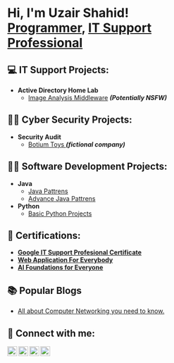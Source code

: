 <h1>Hi, I'm Uzair Shahid! <br/><a href="https://github.com/uzair1111">Programmer</a>, <a href="https://www.linkedin.com/in/uzair-shahid-307072186/">IT Support Professional</a></h1>

<h2>💻 IT Support Projects:</h2>

- <b>Active Directory Home Lab</b>
  - [Image Analysis Middleware](https://github.com/joshmadakor1/4chan-Image-Analysis-Middleware-C964) <b><i>(Potentially NSFW)</b></i>


<h2>🕵️‍♂️ Cyber Security Projects:</h2>

- <b>Security Audit</b>
  - [Botium Toys ](https://github.com/uzair1111/Botium-Toys-Security-audit.git) <b><i>(fictional company)</b></i>


<h2>👨‍💻 Software Development Projects:</h2>

- <b>Java </b>
  - [Java Pattrens](https://github.com/uzair1111/Java-patterns)
  - [Advance Java Pattrens](https://github.com/uzair1111/Advance_Java_Patterns) 
- <b>Python</b>
  - [Basic Python Projects](https://github.com/uzair1111/python)


<h2>📜 Certifications:</h2>

- <b>[Google IT Support Profesional Certificate](https://www.coursera.org/account/accomplishments/specialization/certificate/45FE7RLG7N8Q)</b>
- <b>[Web Application For Everybody](https://www.coursera.org/account/accomplishments/specialization/certificate/RZX9DZPACLJR)</b>
- <b>[AI Foundations for Everyone](https://www.coursera.org/account/accomplishments/specialization/certificate/XL6FJ9PMG2ZS)</b>

  


<h2>📚 Popular Blogs</h2>

- [All about Computer Networking you need to know.](https://medium.com/@auzair.shahid/all-about-computer-networking-you-need-to-know-76107d6a40c6)
  
<h2> 🤳 Connect with me:</h2>

[<img align="left" alt="UzairShahid | Medium" width="22px" src="https://cdn.jsdelivr.net/npm/simple-icons@v3/icons/medium.svg" />][medium]
[<img align="left" alt="UzairShahid | Twitter" width="22px" src="https://cdn.jsdelivr.net/npm/simple-icons@v3/icons/twitter.svg" />][twitter]
[<img align="left" alt="UzairShahid | LinkedIn" width="22px" src="https://cdn.jsdelivr.net/npm/simple-icons@v3/icons/linkedin.svg" />][linkedin]
[<img align="left" alt="UzairShahid | Facebook" width="22px" src="https://cdn.jsdelivr.net/npm/simple-icons@v3/icons/facebook.svg" />][facebook]

[twitter]: https://twitter.com/Uzair78523037
[medium]: https://medium.com/@auzair.shahid
[facebook]: https://www.facebook.com/uzair.shahid.3154284
[linkedin]: https://www.linkedin.com/in/uzair-shahid-307072186/
